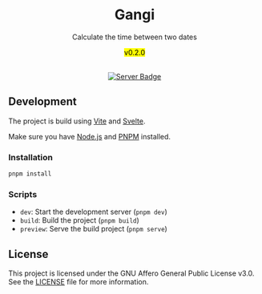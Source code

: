 <div align="center">
<h1>Gangi</h1>
<p>Calculate the time between two dates</p>
<mark>v0.2.0</mark>
<br>
<br>

[![Server Badge](https://gxbs.dev/server-badge.svg)](https://gxbs.dev/server)

</div>

## Development

The project is build using [Vite](https://vite.dev) and
[Svelte](https://svelte.dev).

Make sure you have [Node.js](https://nodejs.org) and [PNPM](https://pnpm.io)
installed.

### Installation

```bash
pnpm install
```

### Scripts

- `dev`: Start the development server (`pnpm dev`)
- `build`: Build the project (`pnpm build`)
- `preview`: Serve the build project (`pnpm serve`)

## License

This project is licensed under the GNU Affero General Public License v3.0. See
the [LICENSE](LICENSE.txt) file for more information.
